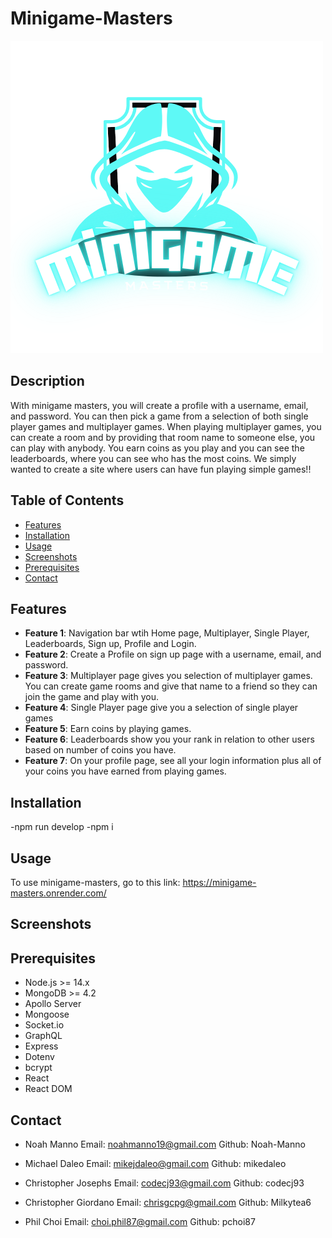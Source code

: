 # Minigame-Masters

![Project Logo](client/public/logo.png) 

## Description

With minigame masters, you will create a profile with a username, email, and password. You can then pick a game from a selection of both single player games and multiplayer games. When playing multiplayer games, you can create a room and by providing that room name to someone else, you can play with anybody. You earn coins as you play and you can see the leaderboards, where you can see who has the most coins. We simply wanted to create a site where users can have fun playing simple games!!

## Table of Contents

- [Features](#Features)
- [Installation](#Installation)
- [Usage](#Usage)
- [Screenshots](#Screenshots)
- [Prerequisites](#Prerequisites)
- [Contact](#contact)

## Features

- **Feature 1**: Navigation bar wtih Home page, Multiplayer, Single Player, Leaderboards, Sign up, Profile and Login.
- **Feature 2**: Create a Profile on sign up page with a username, email, and password.
- **Feature 3**: Multiplayer page gives you selection of multiplayer games. You can create game rooms and give that name to a friend so they can join the game and play with you.
- **Feature 4**: Single Player page give you a selection of single player games
- **Feature 5**: Earn coins by playing games.
- **Feature 6**: Leaderboards show you your rank in relation to other users based on number of coins you have.
- **Feature 7**: On your profile page, see all your login information plus all of your coins you have earned from playing games.


## Installation
-npm run develop
-npm i

## Usage
To use minigame-masters, go to this link: https://minigame-masters.onrender.com/

## Screenshots


## Prerequisites

- Node.js >= 14.x
- MongoDB >= 4.2
- Apollo Server
- Mongoose
- Socket.io
- GraphQL
- Express
- Dotenv
- bcrypt
- React
- React DOM

## Contact

- Noah Manno
  Email: noahmanno19@gmail.com
  Github: Noah-Manno

- Michael Daleo
  Email: mikejdaleo@gmail.com
  Github: mikedaleo

- Christopher Josephs
  Email: codecj93@gmail.com
  Github: codecj93

- Christopher Giordano
  Email: chrisgcpg@gmail.com
  Github: Milkytea6

- Phil Choi
  Email: choi.phil87@gmail.com
  Github: pchoi87

